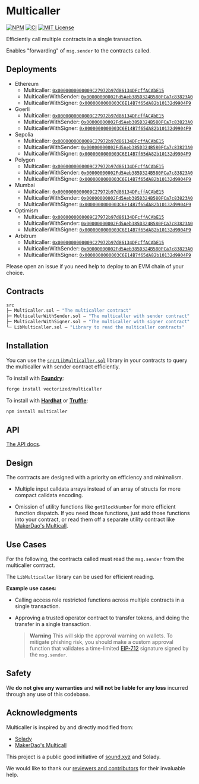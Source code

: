 # Multicaller

[![NPM][npm-shield]][npm-url]
[![CI][ci-shield]][ci-url]
[![MIT License][license-shield]][license-url]

Efficiently call multiple contracts in a single transaction.

Enables "forwarding" of `msg.sender` to the contracts called.

## Deployments

- Ethereum 
  - Multicaller: [`0x0000000000009C27972b97d86134DFcffACAbE15`](https://etherscan.io/address/0x0000000000009C27972b97d86134DFcffACAbE15)
  - MulticallerWithSender: [`0x00000000002Fd5Aeb385D324B580FCa7c83823A0`](https://etherscan.io/address/0x00000000002Fd5Aeb385D324B580FCa7c83823A0)
  - MulticallerWithSigner: [`0x0000000000003C6E14B7f65dA82b10132d9904F9`](https://etherscan.io/address/0x0000000000003C6E14B7f65dA82b10132d9904F9)
- Goerli 
  - Multicaller: [`0x0000000000009C27972b97d86134DFcffACAbE15`](https://goerli.etherscan.io/address/0x0000000000009C27972b97d86134DFcffACAbE15)
  - MulticallerWithSender: [`0x00000000002Fd5Aeb385D324B580FCa7c83823A0`](https://goerli.etherscan.io/address/0x00000000002Fd5Aeb385D324B580FCa7c83823A0)
  - MulticallerWithSigner: [`0x0000000000003C6E14B7f65dA82b10132d9904F9`](https://goerli.etherscan.io/address/0x0000000000003C6E14B7f65dA82b10132d9904F9)
- Sepolia 
  - Multicaller: [`0x0000000000009C27972b97d86134DFcffACAbE15`](https://sepolia.etherscan.io/address/0x0000000000009C27972b97d86134DFcffACAbE15)
  - MulticallerWithSender: [`0x00000000002Fd5Aeb385D324B580FCa7c83823A0`](https://sepolia.etherscan.io/address/0x00000000002Fd5Aeb385D324B580FCa7c83823A0)
  - MulticallerWithSigner: [`0x0000000000003C6E14B7f65dA82b10132d9904F9`](https://sepolia.etherscan.io/address/0x0000000000003C6E14B7f65dA82b10132d9904F9)
- Polygon 
  - Multicaller: [`0x0000000000009C27972b97d86134DFcffACAbE15`](https://polygonscan.com/address/0x0000000000009C27972b97d86134DFcffACAbE15)
  - MulticallerWithSender: [`0x00000000002Fd5Aeb385D324B580FCa7c83823A0`](https://polygonscan.com/address/0x00000000002Fd5Aeb385D324B580FCa7c83823A0)
  - MulticallerWithSigner: [`0x0000000000003C6E14B7f65dA82b10132d9904F9`](https://polygonscan.com/address/0x0000000000003C6E14B7f65dA82b10132d9904F9)
- Mumbai 
  - Multicaller: [`0x0000000000009C27972b97d86134DFcffACAbE15`](https://mumbai.polygonscan.com/address/0x0000000000009C27972b97d86134DFcffACAbE15)
  - MulticallerWithSender: [`0x00000000002Fd5Aeb385D324B580FCa7c83823A0`](https://mumbai.polygonscan.com/address/0x00000000002Fd5Aeb385D324B580FCa7c83823A0)
  - MulticallerWithSigner: [`0x0000000000003C6E14B7f65dA82b10132d9904F9`](https://mumbai.polygonscan.com/address/0x0000000000003C6E14B7f65dA82b10132d9904F9)
- Optimism 
  - Multicaller: [`0x0000000000009C27972b97d86134DFcffACAbE15`](https://optimistic.etherscan.io/address/0x0000000000009C27972b97d86134DFcffACAbE15)
  - MulticallerWithSender: [`0x00000000002Fd5Aeb385D324B580FCa7c83823A0`](https://optimistic.etherscan.io/address/0x00000000002Fd5Aeb385D324B580FCa7c83823A0)
  - MulticallerWithSigner: [`0x0000000000003C6E14B7f65dA82b10132d9904F9`](https://optimistic.etherscan.io/address/0x0000000000003C6E14B7f65dA82b10132d9904F9)
- Arbitrum 
  - Multicaller: [`0x0000000000009C27972b97d86134DFcffACAbE15`](https://arbiscan.io/address/0x0000000000009C27972b97d86134DFcffACAbE15)
  - MulticallerWithSender: [`0x00000000002Fd5Aeb385D324B580FCa7c83823A0`](https://arbiscan.io/address/0x00000000002Fd5Aeb385D324B580FCa7c83823A0)
  - MulticallerWithSigner: [`0x0000000000003C6E14B7f65dA82b10132d9904F9`](https://arbiscan.io/address/0x0000000000003C6E14B7f65dA82b10132d9904F9)

Please open an issue if you need help to deploy to an EVM chain of your choice.

## Contracts

```ml
src
├─ Multicaller.sol — "The multicaller contract"
├─ MulticallerWithSender.sol — "The multicaller with sender contract"
├─ MulticallerWithSigner.sol — "The multicaller with signer contract"
└─ LibMulticaller.sol — "Library to read the multicaller contracts"
``` 

## Installation

You can use the [`src/LibMulticaller.sol`](./src/LibMulticaller.sol) library in your contracts to query the multicaller with sender contract efficiently.

To install with [**Foundry**](https://github.com/gakonst/foundry):

```sh
forge install vectorized/multicaller
```

To install with [**Hardhat**](https://github.com/nomiclabs/hardhat) or [**Truffle**](https://github.com/trufflesuite/truffle):

```sh
npm install multicaller
```

## API

[The API docs](API.md).


## Design

The contracts are designed with a priority on efficiency and minimalism. 

- Multiple input calldata arrays instead of an array of structs for more compact calldata encoding.

- Omission of utility functions like `getBlockNumber` for more efficient function dispatch. If you need those functions, just add those functions into your contract, or read them off a separate utility contract like [MakerDao's Multicall](https://github.com/makerdao/multicall).

## Use Cases

For the following, the contracts called must read the `msg.sender` from the multicaller contract. 

The `LibMulticaller` library can be used for efficient reading.

**Example use cases:**

- Calling access role restricted functions across multiple contracts in a single transaction. 

- Approving a trusted operator contract to transfer tokens, and doing the transfer in a single transaction. 

  > **Warning** This will skip the approval warning on wallets. To mitigate phishing risk, you should make a custom approval function that validates a time-limited [EIP-712](https://eips.ethereum.org/EIPS/eip-712) signature signed by the `msg.sender`. 

## Safety

We **do not give any warranties** and **will not be liable for any loss** incurred through any use of this codebase.

## Acknowledgments

Multicaller is inspired by and directly modified from:

- [Solady](https://github.com/vectorized/solady)
- [MakerDao's Multicall](https://github.com/makerdao/multicall)

This project is a public good initiative of [sound.xyz](https://sound.xyz) and Solady.

We would like to thank our [reviewers and contributors](credits.txt) for their invaluable help.

[npm-shield]: https://img.shields.io/npm/v/multicaller.svg
[npm-url]: https://www.npmjs.com/package/multicaller

[ci-shield]: https://img.shields.io/github/actions/workflow/status/vectorized/multicaller/ci.yml?label=build&branch=main
[ci-url]: https://github.com/vectorized/multicaller/actions/workflows/ci.yml

[license-shield]: https://img.shields.io/badge/License-MIT-green.svg
[license-url]: https://github.com/vectorized/multicaller/blob/main/LICENSE.txt
 
